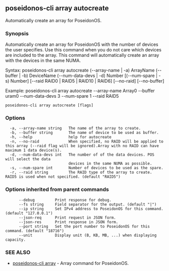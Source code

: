 ## poseidonos-cli array autocreate

Automatically create an array for PoseidonOS.

### Synopsis


Automatically create an array for PoseidonOS with the number of 
devices the user specifies. Use this command when you do not care 
which devices are included to the array. This command will automatically
create an array with the devices in the same NUMA.

Syntax: 
	poseidonos-cli array autocreate (--array-name | -a) ArrayName (--buffer | -b) DeviceName 
	(--num-data-devs | -d) Number [(--num-spare | -s) Number] [--raid RAID0 | RAID5 | RAID10 | RAID6] 
	[--no-raid] [--no-buffer]

Example: 
	poseidonos-cli array autocreate --array-name Array0 --buffer uram0 --num-data-devs 3 --num-spare 1 --raid RAID5
          

```
poseidonos-cli array autocreate [flags]
```

### Options

```
  -a, --array-name string   The name of the array to create.
  -b, --buffer string       The name of device to be used as buffer.
  -h, --help                help for autocreate
  -n, --no-raid             When specified, no RAID will be applied to this array (--raid flag will be ignored).Array with no RAID can have maximum 1 data device(s).
  -d, --num-data-devs int   The number of of the data devices. POS will select the data
                            devices in the same NUMA as possible.
  -s, --num-spare int       Number of devices to be used as the spare.
  -r, --raid string         The RAID type of the array to create. RAID5 is used when not specified. (default "RAID5")
```

### Options inherited from parent commands

```
      --debug         Print response for debug.
      --fs string     Field separator for the output. (default "|")
      --ip string     Set IPv4 address to PoseidonOS for this command. (default "127.0.0.1")
      --json-req      Print request in JSON form.
      --json-res      Print response in JSON form.
      --port string   Set the port number to PoseidonOS for this command. (default "18716")
      --unit          Display unit (B, KB, MB, ...) when displaying capacity.
```

### SEE ALSO

* [poseidonos-cli array](poseidonos-cli_array.md)	 - Array command for PoseidonOS.

